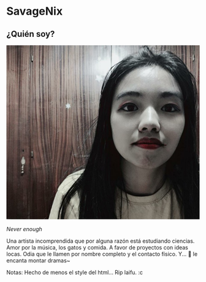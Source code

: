 
# SavageNix
## ¿Quién soy?

![Do not screenshot this plis](https://github.com/Chiiyomi/Nix/blob/master/Pic_235.jpg?v=4&s=20)

*Never enough*


Una artista incomprendida que por alguna razón está estudiando ciencias. Amor por la música, los gatos y comida. A favor de proyectos con ideas locas. Odia que le llamen por nombre completo y el contacto físico. Y... :new_moon_with_face:	 le encanta montar dramas~ 

Notas: Hecho de menos el style del html... Rip laifu. :c
